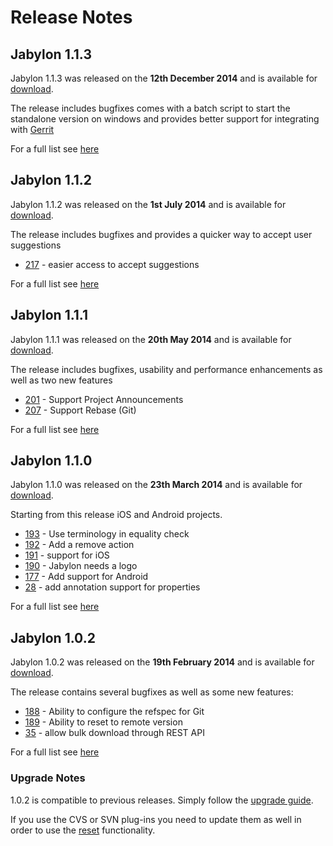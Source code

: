 
# Release Notes

## Jabylon 1.1.3

Jabylon 1.1.3 was released on the **12th December 2014** and is available for [download](download.html).

The release includes bugfixes comes with a batch script to start the standalone version on windows and provides better support for integrating with [Gerrit](https://code.google.com/p/gerrit/)  
 
For a full list see [here](https://github.com/jutzig/jabylon/issues?q=milestone%3A1.1.3+is%3Aclosed) 

## Jabylon 1.1.2

Jabylon 1.1.2 was released on the **1st July 2014** and is available for [download](download.html).

The release includes bugfixes and provides a quicker way to accept user suggestions 

 * [217](https://github.com/jutzig/jabylon/issues/217) - easier access to accept suggestions
 
For a full list see [here](https://github.com/jutzig/jabylon/issues?milestone=7&amp;page=1&amp;state=closed "Issue List") 

## Jabylon 1.1.1

Jabylon 1.1.1 was released on the **20th May 2014** and is available for [download](download.html).

The release includes bugfixes, usability and performance enhancements as well as two new features 

 * [201](https://github.com/jutzig/jabylon/issues/201) - Support Project Announcements
 * [207](https://github.com/jutzig/jabylon/issues/207) - Support Rebase (Git)
 
For a full list see [here](https://github.com/jutzig/jabylon/issues?milestone=6&amp;page=1&amp;state=closed "Issue List") 

## Jabylon 1.1.0

Jabylon 1.1.0 was released on the **23th March 2014** and is available for [download](download.html). 

Starting from this release iOS and Android projects.

 * [193](https://github.com/jutzig/jabylon/issues/193) - Use terminology in equality check
 * [192](https://github.com/jutzig/jabylon/issues/192) - Add a remove action 
 * [191](https://github.com/jutzig/jabylon/issues/192) - support for iOS
 * [190](https://github.com/jutzig/jabylon/issues/190) - Jabylon needs a logo
 * [177](https://github.com/jutzig/jabylon/issues/177) - Add support for Android
 * [28](https://github.com/jutzig/jabylon/issues/28) - add annotation support for properties
 
For a full list see [here](https://github.com/jutzig/jabylon/issues?milestone=5&amp;page=1&amp;state=closed "Issue List")  
  

## Jabylon 1.0.2

Jabylon 1.0.2 was released on the **19th February 2014** and is available for [download](download.html). 

The release contains several bugfixes as well as some new features:

 * [188](https://github.com/jutzig/jabylon/issues/188) - Ability to configure the refspec for Git
 * [189](https://github.com/jutzig/jabylon/issues/189) - Ability to reset to remote version 
 * [35](https://github.com/jutzig/jabylon/issues/35) - allow bulk download through REST API
 
For a full list see [here](https://github.com/jutzig/jabylon/issues?milestone=4&amp;page=1&amp;state=closed "Issue List")  
  

### Upgrade Notes

1.0.2 is compatible to previous releases. Simply follow the [upgrade guide](upgrade.html). 

If you use the CVS or SVN plug-ins you need to update them as well in order to use the [reset](https://github.com/jutzig/jabylon/issues/189) functionality.